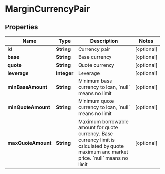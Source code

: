 
# MarginCurrencyPair

## Properties

Name | Type | Description | Notes
------------ | ------------- | ------------- | -------------
**id** | **String** | Currency pair |  [optional]
**base** | **String** | Base currency |  [optional]
**quote** | **String** | Quote currency |  [optional]
**leverage** | **Integer** | Leverage |  [optional]
**minBaseAmount** | **String** | Minimum base currency to loan, &#x60;null&#x60; means no limit |  [optional]
**minQuoteAmount** | **String** | Minimum quote currency to loan, &#x60;null&#x60; means no limit |  [optional]
**maxQuoteAmount** | **String** | Maximum borrowable amount for quote currency. Base currency limit is calculated by quote maximum and market price. &#x60;null&#x60; means no limit |  [optional]

